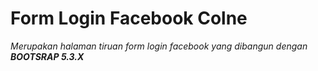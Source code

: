 # Form Login Facebook Colne

_Merupakan halaman tiruan form login facebook yang dibangun dengan **BOOTSRAP 5.3.X**_
